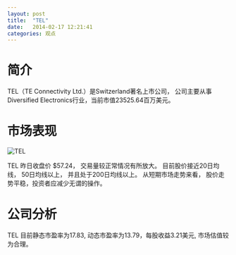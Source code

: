 ```yaml
---
layout: post
title:  "TEL"
date:   2014-02-17 12:21:41
categories: 观点
---
```


# 简介
TEL（TE Connectivity Ltd.）是Switzerland著名上市公司，
公司主要从事Diversified Electronics行业，当前市值23525.64百万美元。

# 市场表现

![TEL](http://finviz.com/chart.ashx?t=TEL&ty=c&ta=1&p=d&s=l)

TEL 昨日收盘价 $57.24，
交易量较正常情况有所放大。
目前股价接近20日均线，
50日均线以上，
并且处于200日均线以上。
从短期市场走势来看，
股价走势平稳，投资者应减少无谓的操作。

# 公司分析
TEL 目前静态市盈率为17.83, 动态市盈率为13.79，每股收益3.21美元,
市场估值较为合理。
